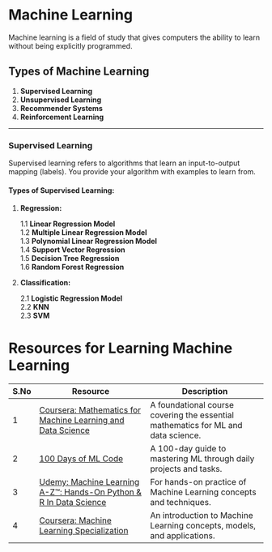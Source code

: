 # Machine Learning

Machine learning is a field of study that gives computers the ability to learn without being explicitly programmed.

## Types of Machine Learning

1. **Supervised Learning**
2. **Unsupervised Learning**
3. **Recommender Systems**
4. **Reinforcement Learning**

---

### Supervised Learning

Supervised learning refers to algorithms that learn an input-to-output mapping (labels). You provide your algorithm with examples to learn from.

#### Types of Supervised Learning:

1. **Regression:**

   1.1 **Linear Regression Model**  
   1.2 **Multiple Linear Regression Model**  
   1.3 **Polynomial Linear Regression Model**  
   1.4 **Support Vector Regression**  
   1.5 **Decision Tree Regression**  
   1.6 **Random Forest Regression**

2. **Classification:**

   2.1 **Logistic Regression Model**  
   2.2 **KNN**  
   2.3 **SVM**

# Resources for Learning Machine Learning

| S.No | Resource                                                                                                                                                  | Description                                                                       |
| ---- | --------------------------------------------------------------------------------------------------------------------------------------------------------- | --------------------------------------------------------------------------------- |
| 1    | [Coursera: Mathematics for Machine Learning and Data Science](https://www.coursera.org/specializations/mathematics-for-machine-learning-and-data-science) | A foundational course covering the essential mathematics for ML and data science. |
| 2    | [100 Days of ML Code](https://github.com/Avik-Jain/100-Days-of-ML-Code)                                                                                   | A 100-day guide to mastering ML through daily projects and tasks.                 |
| 3    | [Udemy: Machine Learning A-Z™: Hands-On Python & R In Data Science](https://www.udemy.com/course/machinelearning/learn/lecture/5732728#overview)          | For hands-on practice of Machine Learning concepts and techniques.                |
| 4    | [Coursera: Machine Learning Specialization](https://www.coursera.org/specializations/machine-learning-introduction)                                       | An introduction to Machine Learning concepts, models, and applications.           |

